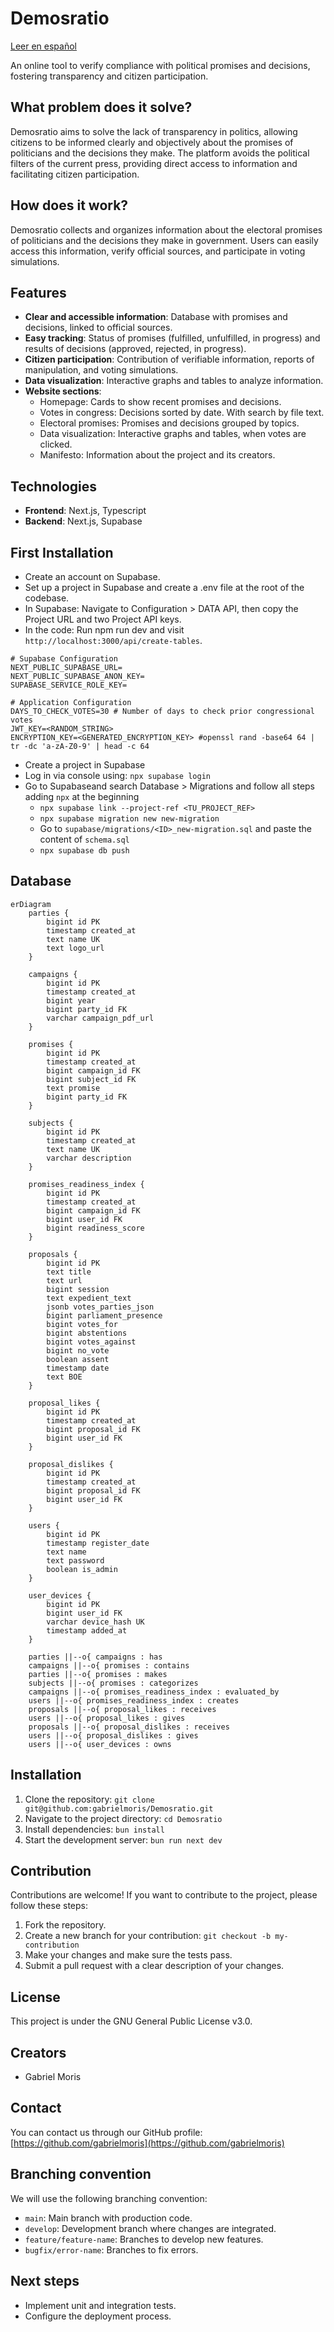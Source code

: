 # Demosratio

[Leer en español](README.md)

An online tool to verify compliance with political promises and decisions, fostering transparency and citizen participation.

## What problem does it solve?

Demosratio aims to solve the lack of transparency in politics, allowing citizens to be informed clearly and objectively about the promises of politicians and the decisions they make. The platform avoids the political filters of the current press, providing direct access to information and facilitating citizen participation.

## How does it work?

Demosratio collects and organizes information about the electoral promises of politicians and the decisions they make in government. Users can easily access this information, verify official sources, and participate in voting simulations.

## Features

- **Clear and accessible information**: Database with promises and decisions, linked to official sources.
- **Easy tracking**: Status of promises (fulfilled, unfulfilled, in progress) and results of decisions (approved, rejected, in progress).
- **Citizen participation**: Contribution of verifiable information, reports of manipulation, and voting simulations.
- **Data visualization**: Interactive graphs and tables to analyze information.
- **Website sections**:
  - Homepage: Cards to show recent promises and decisions.
  - Votes in congress: Decisions sorted by date. With search by file text.
  - Electoral promises: Promises and decisions grouped by topics.
  - Data visualization: Interactive graphs and tables, when votes are clicked.
  - Manifesto: Information about the project and its creators.

## Technologies

- **Frontend**: Next.js, Typescript
- **Backend**: Next.js, Supabase

## First Installation

- Create an account on Supabase.
- Set up a project in Supabase and create a .env file at the root of the codebase.
- In Supabase: Navigate to Configuration > DATA API, then copy the Project URL and two Project API keys.
- In the code: Run npm run dev and visit `http://localhost:3000/api/create-tables`.

```
# Supabase Configuration
NEXT_PUBLIC_SUPABASE_URL=
NEXT_PUBLIC_SUPABASE_ANON_KEY=
SUPABASE_SERVICE_ROLE_KEY=

# Application Configuration
DAYS_TO_CHECK_VOTES=30 # Number of days to check prior congressional votes
JWT_KEY=<RANDOM_STRING>
ENCRYPTION_KEY=<GENERATED_ENCRYPTION_KEY> #openssl rand -base64 64 | tr -dc 'a-zA-Z0-9' | head -c 64
```

- Create a project in Supabase
- Log in via console using: `npx supabase login`
- Go to Supabaseand search Database > Migrations and follow all steps adding `npx` at the beginning
  - `npx supabase link --project-ref <TU_PROJECT_REF>`
  - `npx supabase migration new new-migration`
  - Go to `supabase/migrations/<ID>_new-migration.sql` and paste the content of `schema.sql`
  - `npx supabase db push`

## Database

```mermaid
erDiagram
    parties {
        bigint id PK
        timestamp created_at
        text name UK
        text logo_url
    }

    campaigns {
        bigint id PK
        timestamp created_at
        bigint year
        bigint party_id FK
        varchar campaign_pdf_url
    }

    promises {
        bigint id PK
        timestamp created_at
        bigint campaign_id FK
        bigint subject_id FK
        text promise
        bigint party_id FK
    }

    subjects {
        bigint id PK
        timestamp created_at
        text name UK
        varchar description
    }

    promises_readiness_index {
        bigint id PK
        timestamp created_at
        bigint campaign_id FK
        bigint user_id FK
        bigint readiness_score
    }

    proposals {
        bigint id PK
        text title
        text url
        bigint session
        text expedient_text
        jsonb votes_parties_json
        bigint parliament_presence
        bigint votes_for
        bigint abstentions
        bigint votes_against
        bigint no_vote
        boolean assent
        timestamp date
        text BOE
    }

    proposal_likes {
        bigint id PK
        timestamp created_at
        bigint proposal_id FK
        bigint user_id FK
    }

    proposal_dislikes {
        bigint id PK
        timestamp created_at
        bigint proposal_id FK
        bigint user_id FK
    }

    users {
        bigint id PK
        timestamp register_date
        text name
        text password
        boolean is_admin
    }

    user_devices {
        bigint id PK
        bigint user_id FK
        varchar device_hash UK
        timestamp added_at
    }

    parties ||--o{ campaigns : has
    campaigns ||--o{ promises : contains
    parties ||--o{ promises : makes
    subjects ||--o{ promises : categorizes
    campaigns ||--o{ promises_readiness_index : evaluated_by
    users ||--o{ promises_readiness_index : creates
    proposals ||--o{ proposal_likes : receives
    users ||--o{ proposal_likes : gives
    proposals ||--o{ proposal_dislikes : receives
    users ||--o{ proposal_dislikes : gives
    users ||--o{ user_devices : owns
```

## Installation

1.  Clone the repository: `git clone git@github.com:gabrielmoris/Demosratio.git`
2.  Navigate to the project directory: `cd Demosratio`
3.  Install dependencies: `bun install`
4.  Start the development server: `bun run next dev`

## Contribution

Contributions are welcome! If you want to contribute to the project, please follow these steps:

1.  Fork the repository.
2.  Create a new branch for your contribution: `git checkout -b my-contribution`
3.  Make your changes and make sure the tests pass.
4.  Submit a pull request with a clear description of your changes.

## License

This project is under the GNU General Public License v3.0.

## Creators

- Gabriel Moris

## Contact

You can contact us through our GitHub profile: [https://github.com/gabrielmoris](https://github.com/gabrielmoris)

## Branching convention

We will use the following branching convention:

- `main`: Main branch with production code.
- `develop`: Development branch where changes are integrated.
- `feature/feature-name`: Branches to develop new features.
- `bugfix/error-name`: Branches to fix errors.

## Next steps

- Implement unit and integration tests.
- Configure the deployment process.
